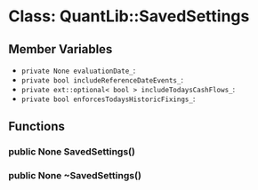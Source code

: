 # Class: QuantLib::SavedSettings

## Member Variables
- `private None evaluationDate_`: 
- `private bool includeReferenceDateEvents_`: 
- `private ext::optional< bool > includeTodaysCashFlows_`: 
- `private bool enforcesTodaysHistoricFixings_`: 

## Functions
### public None SavedSettings()


### public None ~SavedSettings()


